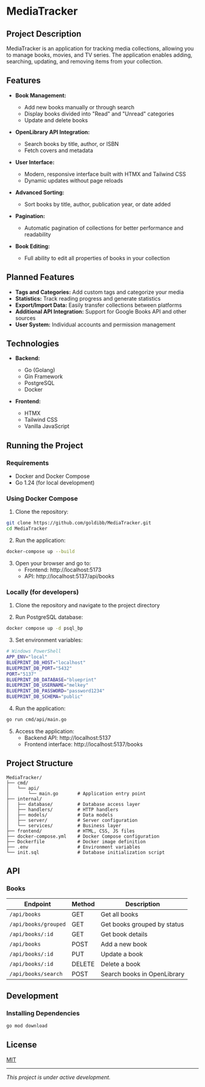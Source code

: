 # MediaTracker

## Project Description

MediaTracker is an application for tracking media collections, allowing you to manage books, movies, and TV series. The application enables adding, searching, updating, and removing items from your collection.

## Features

- **Book Management:**
  - Add new books manually or through search
  - Display books divided into "Read" and "Unread" categories
  - Update and delete books

- **OpenLibrary API Integration:**
  - Search books by title, author, or ISBN
  - Fetch covers and metadata

- **User Interface:**
  - Modern, responsive interface built with HTMX and Tailwind CSS
  - Dynamic updates without page reloads

- **Advanced Sorting:** 
  - Sort books by title, author, publication year, or date added
- **Pagination:** 
  - Automatic pagination of collections for better performance and readability
- **Book Editing:** 
  - Full ability to edit all properties of books in your collection

## Planned Features

- **Tags and Categories:** Add custom tags and categorize your media
- **Statistics:** Track reading progress and generate statistics
- **Export/Import Data:** Easily transfer collections between platforms
- **Additional API Integration:** Support for Google Books API and other sources
- **User System:** Individual accounts and permission management

## Technologies

- **Backend:**
  - Go (Golang)
  - Gin Framework
  - PostgreSQL
  - Docker

- **Frontend:**
  - HTMX
  - Tailwind CSS
  - Vanilla JavaScript

## Running the Project

### Requirements

- Docker and Docker Compose
- Go 1.24 (for local development)

### Using Docker Compose

1. Clone the repository:
```bash
git clone https://github.com/goldibb/MediaTracker.git
cd MediaTracker
```

2. Run the application:
```bash
docker-compose up --build
```

3. Open your browser and go to:
   - Frontend: http://localhost:5173
   - API: http://localhost:5137/api/books

### Locally (for developers)

1. Clone the repository and navigate to the project directory

2. Run PostgreSQL database:
```bash
docker compose up -d psql_bp
```

3. Set environment variables:
```bash
# Windows PowerShell
APP_ENV="local"
BLUEPRINT_DB_HOST="localhost"
BLUEPRINT_DB_PORT="5432"
PORT="5137"
BLUEPRINT_DB_DATABASE="blueprint"
BLUEPRINT_DB_USERNAME="melkey"
BLUEPRINT_DB_PASSWORD="password1234"
BLUEPRINT_DB_SCHEMA="public"
```

4. Run the application:
```bash
go run cmd/api/main.go
```
5. Access the application:
    - Backend API: http://localhost:5137
    - Frontend interface: http://localhost:5137/books

## Project Structure

```
MediaTracker/
├── cmd/
│   └── api/
│       └── main.go       # Application entry point
├── internal/
│   ├── database/         # Database access layer
│   ├── handlers/         # HTTP handlers
│   ├── models/           # Data models
│   ├── server/           # Server configuration
│   └── services/         # Business layer
├── frontend/             # HTML, CSS, JS files
├── docker-compose.yml    # Docker Compose configuration
├── Dockerfile            # Docker image definition
├── .env                  # Environment variables
└── init.sql              # Database initialization script
```

## API

### Books

| Endpoint | Method | Description |
|----------|--------|-------------|
| `/api/books` | GET | Get all books |
| `/api/books/grouped` | GET | Get books grouped by status |
| `/api/books/:id` | GET | Get book details |
| `/api/books` | POST | Add a new book |
| `/api/books/:id` | PUT | Update a book |
| `/api/books/:id` | DELETE | Delete a book |
| `/api/books/search` | POST | Search books in OpenLibrary |

## Development

### Installing Dependencies

```bash
go mod download
```


## License

[MIT](https://choosealicense.com/licenses/mit/)

---

*This project is under active development.*
